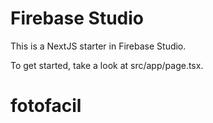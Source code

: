 # Firebase Studio

This is a NextJS starter in Firebase Studio.

To get started, take a look at src/app/page.tsx.
# fotofacil
